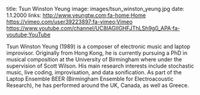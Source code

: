 title: Tsun Winston Yeung
image: images/tsun_winston_yeung.jpg
date: 1.1.2000
links: http://www.yeungtw.com;fa-home;Home
       https://vimeo.com/user39223897;fa-vimeo;Vimeo
       https://www.youtube.com/channel/UC8IAGIIGHFJThLSh9g0_APA;fa-youtube;YouTube

Tsun Winston Yeung (1989) is a composer of electronic music and laptop improvisor. Originally from Hong Kong, he is currently pursuing a PhD in musical composition at the University of Birmingham where under the supervision of Scott Wilson. His main research interests include stochastic music, live coding, improvisation, and data sonification. As part of the Laptop Ensemble BEER (Birmingham Ensemble for Electroacoustic Research), he has performed around the UK, Canada, as well as Greece.
